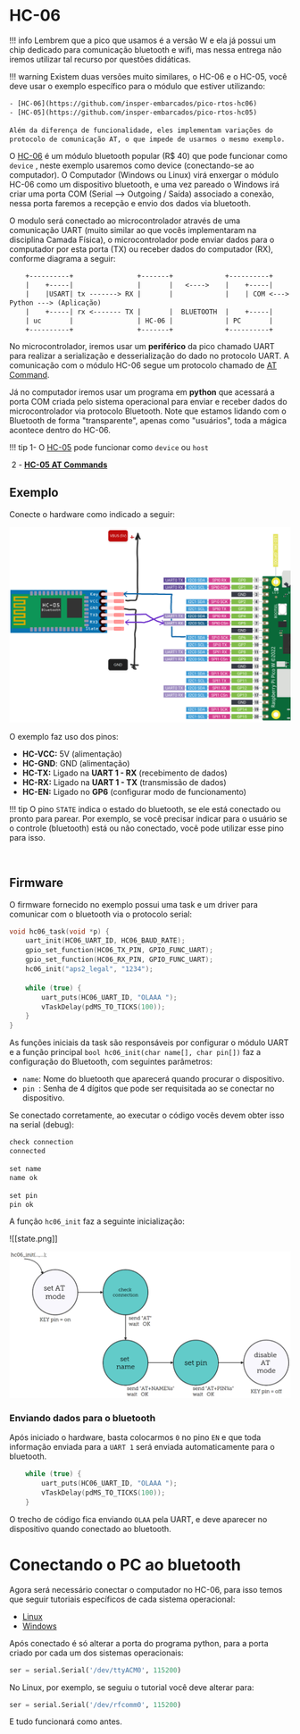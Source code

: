 # HC-06

!!! info
    Lembrem que a pico que usamos é a versão W e ela já possui um chip dedicado para comunicação bluetooth e wifi, mas nessa entrega não iremos utilizar tal recurso por questões didáticas.

!!! warning
	Existem duas versões muito similares, o HC-06 e o HC-05, você deve usar o exemplo específico para o módulo que estiver utilizando:
	

	- [HC-06](https://github.com/insper-embarcados/pico-rtos-hc06)
	- [HC-05](https://github.com/insper-embarcados/pico-rtos-hc05)
	
	Além da diferença de funcionalidade, eles implementam variações do protocolo de comunicação AT, o que impede de usarmos o mesmo exemplo.

O  [HC-06](chrome-extension://efaidnbmnnnibpcajpcglclefindmkaj/https://www.olimex.com/Products/Components/RF/BLUETOOTH-SERIAL-HC-06/resources/hc06.pdf) é um módulo bluetooth popular (R$ 40) que pode funcionar como `device` , neste exemplo usaremos como device (conectando-se ao computador). O Computador (Windows ou Linux) virá enxergar o módulo HC-06 como um dispositivo bluetooth, e uma vez pareado o Windows irá criar uma porta COM (Serial --> Outgoing / Saída) associado a conexão, nessa porta faremos a recepção e envio dos dados via bluetooth.

O modulo será conectado ao microcontrolador através de uma comunicação UART (muito similar ao que vocês implementaram na disciplina Camada Física), o microcontrolador pode enviar dados para o computador por esta porta (TX) ou receber dados do computador (RX), conforme diagrama a seguir:

``` 
    +----------+           		+-------+             +----------+
    |    +-----|            	|       |   <---->    |    +-----|
    |    |USART| tx -------> RX |       |             |    | COM <---> Python ---> (Aplicação)
    |    +-----| rx <------- TX |       |  BLUETOOTH  |    +-----|
    | uc       |           		| HC-06 |             | PC       |
    +----------+            	+-------+             +----------+
```

No microcontrolador, iremos usar um **periférico** da pico chamado UART para realizar a serialização e desserialização do dado no protocolo UART. A comunicação com o módulo HC-06 segue um protocolo chamado de [AT Command](http://wiki.sunfounder.cc/images/7/7b/HC-06_AT_Commands_Reference.pdf).

Já no computador iremos usar um programa em **python** que acessará a porta COM criada pelo sistema operacional para enviar e receber dados do microcontrolador via protocolo Bluetooth. Note que estamos lidando com o Bluetooth de forma "transparente", apenas como "usuários", toda a mágica acontece dentro do HC-06.

!!! tip
	1- O [HC-05](https://www.itead.cc/wiki/Serial_Port_Bluetooth_Module_(Master/Slave)_:_HC-05)  pode funcionar como `device` ou `host`

​	2 - [**HC-05 AT Commands**](https://www.itead.cc/wiki/Serial_Port_Bluetooth_Module_(Master/Slave)_:_HC-05)



## Exemplo

Conecte o hardware como indicado a seguir:

![](imgs/hc05/diagrama.png)

O exemplo faz uso dos pinos:

- **HC-VCC:** 5V (alimentação)
- **HC-GND**: GND (alimentação)
- **HC-TX:** Ligado na **UART 1 - RX** (recebimento de dados)
- **HC-RX:** Ligado na **UART 1 - TX** (transmissão de dados)
- **HC-EN:** Ligado no **GP6** (configurar modo de funcionamento)

!!! tip
	O pino `STATE` indica o estado do bluetooth, se ele está conectado ou pronto para parear. Por exemplo, se você precisar indicar para o usuário se o controle (bluetooth) está ou não conectado, você pode utilizar esse pino para isso.

​    

## Firmware

O firmware fornecido no exemplo possui uma task e um driver para comunicar com o bluetooth via o protocolo serial:

```c
void hc06_task(void *p) {
    uart_init(HC06_UART_ID, HC06_BAUD_RATE);
    gpio_set_function(HC06_TX_PIN, GPIO_FUNC_UART);
    gpio_set_function(HC06_RX_PIN, GPIO_FUNC_UART);
    hc06_init("aps2_legal", "1234");

    while (true) {
        uart_puts(HC06_UART_ID, "OLAAA ");
        vTaskDelay(pdMS_TO_TICKS(100));
    }
}
```

As funções iniciais da task são responsáveis por configurar o módulo UART e a função principal `bool hc06_init(char name[], char pin[])` faz a configuração do Bluetooth, com seguintes parâmetros:

- `name`: Nome do bluetooth que aparecerá quando procurar o dispositivo.
- `pin `: Senha de 4 dígitos que pode ser requisitada ao se conectar no dispositivo.

Se conectado corretamente, ao executar o código vocês devem obter isso na serial (debug):

```
check connection
connected

set name
name ok

set pin
pin ok
```

A função `hc06_init` faz a seguinte inicialização:

![[state.png]]

![](imgs/hc05/state.png)

### Enviando dados para o bluetooth

Após iniciado o hardware, basta colocarmos `0` no pino `EN` e que toda informação enviada para a `UART 1` será enviada automaticamente para o bluetooth.

```c
    while (true) {
        uart_puts(HC06_UART_ID, "OLAAA ");
        vTaskDelay(pdMS_TO_TICKS(100));
    }
```

O trecho de código fica enviando `OLAA` pela UART, e deve aparecer no dispositivo quando conectado ao bluetooth.

# Conectando o PC ao bluetooth

Agora será necessário conectar o computador no HC-06, para isso temos que seguir tutoriais específicos de cada sistema operacional:

- [Linux](https://marcqueiroz.wordpress.com/aventuras-com-arduino/configurando-hc-06-bluetooth-module-device-no-ubuntu-12-04/)
- [Windows]()

Após conectado é só alterar a porta do programa python, para a porta criado por cada um dos sistemas operacionais:

```python
ser = serial.Serial('/dev/ttyACM0', 115200)
```



No Linux, por exemplo, se seguiu o tutorial você deve alterar para:

```python
ser = serial.Serial('/dev/rfcomm0', 115200)
```

E tudo funcionará como antes.
